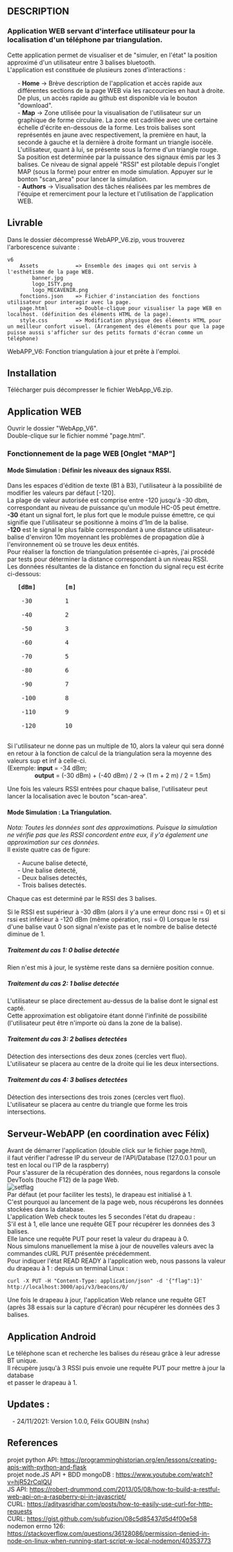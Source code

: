 ## DESCRIPTION
### Application WEB servant d'interface utilisateur pour la localisation d'un téléphone par triangulation.</br>
Cette application permet de visualiser et de "simuler, en l'état" la position approximé d'un utilisateur entre 3 balises bluetooth.</br>
L'application est constituée de plusieurs zones d'interactions :</br>
<ul>
  - <strong>Home</strong> -> Brève description de l'application et accès rapide aux différentes sections de la page WEB via les raccourcies en haut à droite. De plus, un accès rapide au github est disponible via le bouton "download".</br>
  - <strong>Map</strong> -> Zone utilisée pour la visualisation de l'utilisateur sur un graphique de forme circulaire. La zone est cadrillée avec une certaine échelle d'écrite en-dessous de la forme. Les trois balises sont représentés en jaune avec respectivement, la première en haut, la seconde à gauche et la dernière à droite formant un triangle isocèle. L'utilisateur, quant à lui, se présente sous la forme d'un triangle rouge. Sa position est determinée par la puissance des signaux émis par les 3 balises. Ce niveau de signal appelé "RSSI" est pilotable depuis l'onglet MAP (sous la forme) pour entrer en mode simulation. Appuyer sur le bonton "scan_area" pour lancer la simulation.</br>
  - <strong>Authors</strong> -> Visualisation des tâches réalisées par les membres de l'équipe et remerciment pour la lecture et l'utilisation de l'application WEB.</br>
</ul>

## Livrable
Dans le dossier décompressé WebAPP_V6.zip, vous trouverez l'arborescence suivante :
```
v6
    Assets            => Ensemble des images qui ont servis à l'esthétisme de la page WEB.
        banner.jpg
        logo_ISTY.png
        logo_MECAVENIR.png
    fonctions.json    => Fichier d'instanciation des fonctions utilisateur pour interagir avec la page.
    page.html         => Double-clique pour visualiser la page WEB en localhost. (définition des éléments HTML de la page).
    style.css         => Modification physique des éléments HTML pour un meilleur confort visuel. (Arrangement des éléments pour que la page puisse aussi s'afficher sur des petits formats d'écran comme un téléphone)
``` 
WebAPP_V6: Fonction triangulation à jour et prête à l'emploi.</br>

## Installation
Télécharger puis décompresser le fichier WebApp_V6.zip.</br>

## Application WEB
Ouvrir le dossier "WebApp_V6".</br>
Double-clique sur le fichier nommé "page.html".</br>

### Fonctionnement de la page WEB [Onglet "MAP"]
#### Mode Simulation : Définir les niveaux des signaux RSSI.</br>
Dans les espaces d'édition de texte (B1 à B3), l'utilisateur à la possibilité de modifier les valeurs par défaut [-120].</br>
La plage de valeur autorisée est comprise entre -120 jusqu'à -30 dbm, correspondant au niveau de puissance qu'un module HC-05 peut émettre.</br>
<strong>-30</strong> étant un signal fort, le plus fort que le module puisse émettre, ce qui signifie que l'utilisateur se positionne à moins d'1m de la balise.</br>
<strong>-120</strong> est le signal le plus faible correspondant à une distance utilisateur-balise d'environ 10m moyennant les problèmes de propagation dûe à l'environnement où se trouve les deux entités.</br>
Pour réaliser la fonction de triangulation présentée ci-après, j'ai procédé par tests pour déterminer la distance correspondant à un niveau RSSI.</br>
Les données résultantes de la distance en fonction du signal reçu est écrite ci-dessous:</br>

<ul>
  <pre>
<strong>[dBm]        [m]</strong></br>
 -30         1</br>
 -40         2</br>
 -50         3</br>
 -60         4</br>
 -70         5</br>
 -80         6</br>
 -90         7</br>
 -100        8</br>
 -110        9</br>
 -120        10
   </pre>
</ul>

Si l'utilisateur ne donne pas un multiple de 10, alors la valeur qui sera donné en retour à la fonction de calcul de la triangulation sera la moyenne des valeurs sup et inf à celle-ci.</br> (Exemple: <strong>input</strong> = -34 dBm; </br> &nbsp;  &nbsp;  &nbsp;  &nbsp;  &nbsp;  &nbsp; &nbsp;  &nbsp; <strong>output</strong> = (-30 dBm) + (-40 dBm) / 2 -> (1 m + 2 m) / 2 = 1.5m)</br>

Une fois les valeurs RSSI entrées pour chaque balise, l'utilisateur peut lancer la localisation avec le bouton "scan-area".

#### Mode Simulation : La Triangulation.</br>
_Nota: Toutes les données sont des approximations. Puisque la simulation ne vérifie pas que les RSSI concordent entre eux, il y'a également une approximation sur ces données._</br>
Il existe quatre cas de figure:
<ul>
  - Aucune balise detecté,</br>
  - Une balise detecté,</br>
  - Deux balises detectés,</br>
  - Trois balises detectés.</br>
</ul>
Chaque cas est determiné par le RSSI des 3 balises.

Si le RSSI est supérieur à -30 dBm (alors il y'a une erreur donc rssi = 0) et si rssi est inférieur à -120 dBm (même opération, rssi = 0)
Lorsque le rssi d'une balise vaut 0 son signal n'existe pas et le nombre de balise detecté diminue de 1.

##### Traitement du cas 1: 0 balise detectée </br>
Rien n'est mis à jour, le système reste dans sa dernière position connue.</br>

##### Traitement du cas 2: 1 balise detectée </br>
L'utilisateur se place directement au-dessus de la balise dont le signal est capté.</br>
Cette approximation est obligatoire étant donné l'infinité de possibilité (l'utilisateur peut être n'importe où dans la zone de la balise).</br>

##### Traitement du cas 3: 2 balises detectées </br>
Détection des intersections des deux zones (cercles vert fluo).</br>
L'utilisateur se placera au centre de la droite qui lie les deux intersections.</br>

##### Traitement du cas 4: 3 balises detectées </br>
Détection des intersections des trois zones (cercles vert fluo).</br>
L'utilisateur se placera au centre du triangle que forme les trois intersections.</br>

## Serveur-WebAPP (en coordination avec Félix)
Avant de démarrer l'application (double click sur le fichier page.html),</br>
il faut vérifier l'adresse IP du serveur de l'API/Database (127.0.0.1 pour un test en local ou l'IP de la raspberry)</br>
Pour s'assurer de la récupération des données, nous regardons la console DevTools (touche F12) de la page Web.</br>
![setflag](https://user-images.githubusercontent.com/92402906/143230502-82cc5493-3866-4f65-9338-8d064d4c5c6a.jpg)</br>
Par défaut (et pour faciliter les tests), le drapeau est initialisé à 1.</br>
C'est pourquoi au lancement de la page web, nous récupérons les données stockées dans la database.</br>
L'application Web check toutes les 5 secondes l'état du drapeau :</br>
S'il est à 1, elle lance une requête GET pour récupérer les données des 3 balises.</br>
Elle lance une requête PUT pour reset la valeur du drapeau à 0.</br>
Nous simulons manuellement la mise à jour de nouvelles valeurs avec la commandes cURL PUT présentée précédemment.</br>
Pour indiquer l'état READ READY à l'application web, nous passons la valeur du drapeau à 1 : depuis un terminal Linux :
```
curl -X PUT -H "Content-Type: application/json" -d '{"flag":1}' http://localhost:3000/api/v3/beacons/0/
```
Une fois le drapeau à jour, l'application Web relance une requête GET (après 38 essais sur la capture d'écran) pour récupérer les données des 3 balises.</br>

## Application Android
Le téléphone scan et recherche les balises du réseau grâce à leur adresse BT unique.</br>
Il récupère jusqu'à 3 RSSI puis envoie une requête PUT pour mettre à jour la database</br>
et passer le drapeau à 1.</br>

## Updates :
&nbsp;&nbsp;&nbsp;- 24/11/2021: Version 1.0.0, Félix GOUBIN (nshx)

## References
projet python API: https://programminghistorian.org/en/lessons/creating-apis-with-python-and-flask</br>
projet node.JS API + BDD mongoDB : https://www.youtube.com/watch?v=hjR52rCqlQU</br>
JS API: https://robert-drummond.com/2013/05/08/how-to-build-a-restful-web-api-on-a-raspberry-pi-in-javascript/</br>
CURL: https://adityasridhar.com/posts/how-to-easily-use-curl-for-http-requests</br>
CURL: https://gist.github.com/subfuzion/08c5d85437d5d4f00e58</br>
nodemon errno 126: https://stackoverflow.com/questions/36128086/permission-denied-in-node-on-linux-when-running-start-script-w-local-nodemon/40353773
